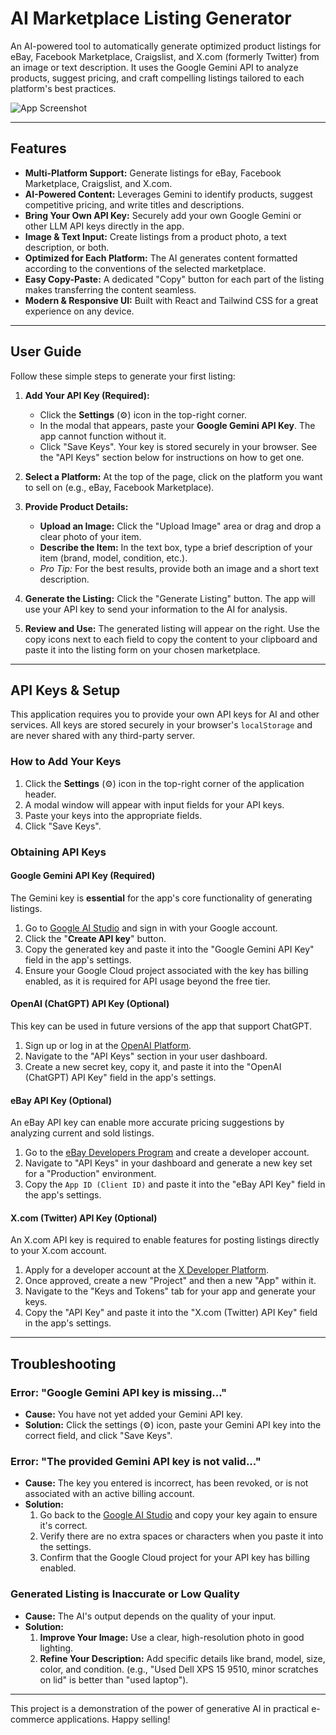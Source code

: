 # AI Marketplace Listing Generator

An AI-powered tool to automatically generate optimized product listings for eBay, Facebook Marketplace, Craigslist, and X.com (formerly Twitter) from an image or text description. It uses the Google Gemini API to analyze products, suggest pricing, and craft compelling listings tailored to each platform's best practices.

![App Screenshot](https://picsum.photos/1200/600?random=1)

---

## Features

- **Multi-Platform Support:** Generate listings for eBay, Facebook Marketplace, Craigslist, and X.com.
- **AI-Powered Content:** Leverages Gemini to identify products, suggest competitive pricing, and write titles and descriptions.
- **Bring Your Own API Key:** Securely add your own Google Gemini or other LLM API keys directly in the app.
- **Image & Text Input:** Create listings from a product photo, a text description, or both.
- **Optimized for Each Platform:** The AI generates content formatted according to the conventions of the selected marketplace.
- **Easy Copy-Paste:** A dedicated "Copy" button for each part of the listing makes transferring the content seamless.
- **Modern & Responsive UI:** Built with React and Tailwind CSS for a great experience on any device.

---

## User Guide

Follow these simple steps to generate your first listing:

1.  **Add Your API Key (Required):**
    *   Click the **Settings** (⚙️) icon in the top-right corner.
    *   In the modal that appears, paste your **Google Gemini API Key**. The app cannot function without it.
    *   Click "Save Keys". Your key is stored securely in your browser. See the "API Keys" section below for instructions on how to get one.

2.  **Select a Platform:** At the top of the page, click on the platform you want to sell on (e.g., eBay, Facebook Marketplace).

3.  **Provide Product Details:**
    *   **Upload an Image:** Click the "Upload Image" area or drag and drop a clear photo of your item.
    *   **Describe the Item:** In the text box, type a brief description of your item (brand, model, condition, etc.).
    *   *Pro Tip:* For the best results, provide both an image and a short text description.

4.  **Generate the Listing:** Click the "Generate Listing" button. The app will use your API key to send your information to the AI for analysis.

5.  **Review and Use:** The generated listing will appear on the right. Use the copy icons next to each field to copy the content to your clipboard and paste it into the listing form on your chosen marketplace.

---

## API Keys & Setup

This application requires you to provide your own API keys for AI and other services. All keys are stored securely in your browser's `localStorage` and are never shared with any third-party server.

### How to Add Your Keys

1.  Click the **Settings** (⚙️) icon in the top-right corner of the application header.
2.  A modal window will appear with input fields for your API keys.
3.  Paste your keys into the appropriate fields.
4.  Click "Save Keys".

### Obtaining API Keys

#### Google Gemini API Key (Required)

The Gemini key is **essential** for the app's core functionality of generating listings.

1.  Go to [Google AI Studio](https://aistudio.google.com/app/apikey) and sign in with your Google account.
2.  Click the "**Create API key**" button.
3.  Copy the generated key and paste it into the "Google Gemini API Key" field in the app's settings.
4.  Ensure your Google Cloud project associated with the key has billing enabled, as it is required for API usage beyond the free tier.

#### OpenAI (ChatGPT) API Key (Optional)

This key can be used in future versions of the app that support ChatGPT.

1.  Sign up or log in at the [OpenAI Platform](https://platform.openai.com/).
2.  Navigate to the "API Keys" section in your user dashboard.
3.  Create a new secret key, copy it, and paste it into the "OpenAI (ChatGPT) API Key" field in the app's settings.

#### eBay API Key (Optional)

An eBay API key can enable more accurate pricing suggestions by analyzing current and sold listings.

1.  Go to the [eBay Developers Program](https://developer.ebay.com/) and create a developer account.
2.  Navigate to "API Keys" in your dashboard and generate a new key set for a "Production" environment.
3.  Copy the `App ID (Client ID)` and paste it into the "eBay API Key" field in the app's settings.

#### X.com (Twitter) API Key (Optional)

An X.com API key is required to enable features for posting listings directly to your X.com account.

1.  Apply for a developer account at the [X Developer Platform](https://developer.twitter.com/).
2.  Once approved, create a new "Project" and then a new "App" within it.
3.  Navigate to the "Keys and Tokens" tab for your app and generate your keys.
4.  Copy the "API Key" and paste it into the "X.com (Twitter) API Key" field in the app's settings.

---

## Troubleshooting

### **Error: "Google Gemini API key is missing..."**

-   **Cause:** You have not yet added your Gemini API key.
-   **Solution:** Click the settings (⚙️) icon, paste your Gemini API key into the correct field, and click "Save Keys".

### **Error: "The provided Gemini API key is not valid..."**

-   **Cause:** The key you entered is incorrect, has been revoked, or is not associated with an active billing account.
-   **Solution:**
    1.  Go back to the [Google AI Studio](https://aistudio.google.com/app/apikey) and copy your key again to ensure it's correct.
    2.  Verify there are no extra spaces or characters when you paste it into the settings.
    3.  Confirm that the Google Cloud project for your API key has billing enabled.

### **Generated Listing is Inaccurate or Low Quality**

-   **Cause:** The AI's output depends on the quality of your input.
-   **Solution:**
    1.  **Improve Your Image:** Use a clear, high-resolution photo in good lighting.
    2.  **Refine Your Description:** Add specific details like brand, model, size, color, and condition. (e.g., "Used Dell XPS 15 9510, minor scratches on lid" is better than "used laptop").

---

This project is a demonstration of the power of generative AI in practical e-commerce applications. Happy selling!